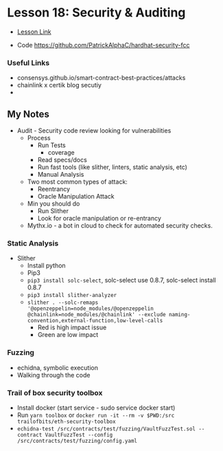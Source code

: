 # Lesson 18: Security & Auditing

- [Lesson Link](https://github.com/smartcontractkit/full-blockchain-solidity-course-js#lesson-18-security--auditing)

- Code https://github.com/PatrickAlphaC/hardhat-security-fcc

### Useful Links

- consensys.github.io/smart-contract-best-practices/attacks
- chainlink x certik blog secutiy
- 
## My Notes

- Audit - Security code review looking for vulnerabilities
  - Process
    - Run Tests
      - coverage
    - Read specs/docs
    - Run fast tools (like slither, linters, static analysis, etc)
    - Manual Analysis
  - Two most common types of attack:
    - Reentrancy
    - Oracle Manipulation Attack
  - Min you should do
    - Run Slither
    - Look for oracle manipulation or re-entrancy
  - Mythx.io - a bot in cloud to check for automated security checks.

### Static Analysis

- Slither
  - Install python
  - Pip3
  - `pip3 install solc-select`, solc-select use 0.8.7, solc-select install 0.8.7
  - `pip3 install slither-analyzer`
  - `slither . --solc-remaps '@openzeppelin=node_modules/@openzeppelin @chainlink=node_modules/@chainlink' --exclude naming-convention,external-function,low-level-calls`
    - Red is high impact issue
    - Green are low impact

### Fuzzing

- echidna, symbolic execution
- Walking through the code

### Trail of box security toolbox

- Install docker (start service - sudo service docker start)
- Run `yarn toolbox` or `docker run -it --rm -v $PWD:/src trailofbits/eth-security-toolbox`
- `echidna-test /src/contracts/test/fuzzing/VaultFuzzTest.sol --contract VaultFuzzTest --config /src/contracts/test/fuzzing/config.yaml`

